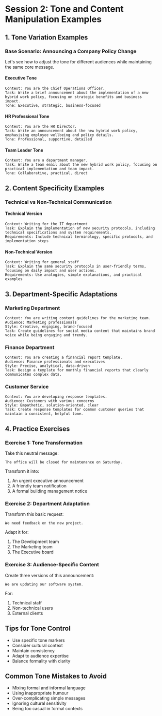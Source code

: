 # Session 2: Tone and Content Manipulation Examples

## 1. Tone Variation Examples

### Base Scenario: Announcing a Company Policy Change
Let's see how to adjust the tone for different audiences while maintaining the same core message.

#### Executive Tone
```
Context: You are the Chief Operations Officer.
Task: Write a brief announcement about the implementation of a new hybrid work policy, focusing on strategic benefits and business impact.
Tone: Executive, strategic, business-focused
```

#### HR Professional Tone
```
Context: You are the HR Director.
Task: Write an announcement about the new hybrid work policy, emphasising employee wellbeing and policy details.
Tone: Professional, supportive, detailed
```

#### Team Leader Tone
```
Context: You are a department manager.
Task: Write a team email about the new hybrid work policy, focusing on practical implementation and team impact.
Tone: Collaborative, practical, direct
```

## 2. Content Specificity Examples

### Technical vs Non-Technical Communication

#### Technical Version
```
Context: Writing for the IT department
Task: Explain the implementation of new security protocols, including technical specifications and system requirements.
Requirements: Include technical terminology, specific protocols, and implementation steps
```

#### Non-Technical Version
```
Context: Writing for general staff
Task: Explain the same security protocols in user-friendly terms, focusing on daily impact and user actions.
Requirements: Use analogies, simple explanations, and practical examples
```

## 3. Department-Specific Adaptations

### Marketing Department
```
Context: You are writing content guidelines for the marketing team.
Audience: Marketing professionals
Style: Creative, engaging, brand-focused
Task: Create guidelines for social media content that maintains brand voice while being engaging and trendy.
```

### Finance Department
```
Context: You are creating a financial report template.
Audience: Finance professionals and executives
Style: Precise, analytical, data-driven
Task: Design a template for monthly financial reports that clearly communicates complex data.
```

### Customer Service
```
Context: You are developing response templates.
Audience: Customers with various concerns
Style: Empathetic, solution-oriented, clear
Task: Create response templates for common customer queries that maintain a consistent, helpful tone.
```

## 4. Practice Exercises

### Exercise 1: Tone Transformation
Take this neutral message:
```
The office will be closed for maintenance on Saturday.
```
Transform it into:
1. An urgent executive announcement
2. A friendly team notification
3. A formal building management notice

### Exercise 2: Department Adaptation
Transform this basic request:
```
We need feedback on the new project.
```
Adapt it for:
1. The Development team
2. The Marketing team
3. The Executive board

### Exercise 3: Audience-Specific Content
Create three versions of this announcement:
```
We are updating our software system.
```
For:
1. Technical staff
2. Non-technical users
3. External clients

## Tips for Tone Control
- Use specific tone markers
- Consider cultural context
- Maintain consistency
- Adapt to audience expertise
- Balance formality with clarity

## Common Tone Mistakes to Avoid
- Mixing formal and informal language
- Using inappropriate humour
- Over-complicating simple messages
- Ignoring cultural sensitivity
- Being too casual in formal contexts 